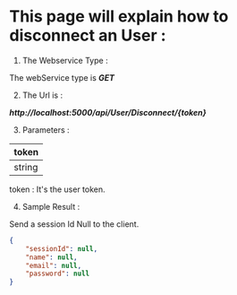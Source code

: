 # This page will explain how to disconnect an User : 

1. The Webservice Type : 

The webService type is ***GET***

2. The Url is :

***http://localhost:5000/api/User/Disconnect/{token}*** 

3. Parameters : 

|  token |
|---| 
|  string |

token : It's the user token.

4. Sample Result : 

Send a session Id Null to the client.

```json
{
    "sessionId": null,
    "name": null,
    "email": null,
    "password": null
}
```

